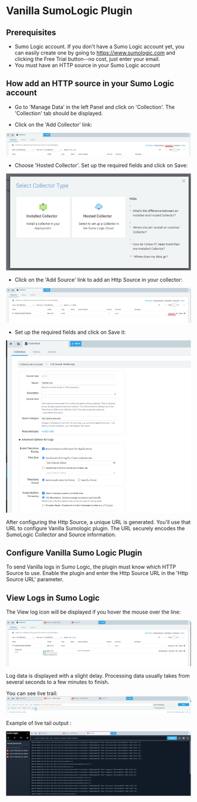 # Vanilla SumoLogic Plugin

## Prerequisites
- Sumo Logic account.
If you don't have a Sumo Logic account yet, you can easily create one by going to 
https://www.sumologic.com and clicking the Free Trial button--no cost, just enter your email.
- You must have an HTTP source in your Sumo Logic account

## How add an HTTP source in your Sumo Logic account
 - Go to 'Manage Data' in the left Panel and click on 'Collection'. The 'Collection' tab should be displayed. 
 
 - Click on the 'Add Collector' link:
 
 ![Add Collector](./docs/add_collector.png)

- Choose 'Hosted Collector'. Set up the required fields and click on Save:
 
 ![Select Collector Type](./docs/collector_type.png)

 - Click on the 'Add Source' link to add an Http Source in your collector: 

 ![Add Source](./docs/add_source.png) 
 
 - Set up the required fields and click on Save it:
 
 ![Source Settings](./docs/source.png) 
  
  
  After configuring the Http Source,  a unique URL is generated. You'll use that URL to configure Vanilla Sumologic plugin.
  The URL securely encodes the SumoLogic Collector and Source information.
  
## Configure Vanilla Sumo Logic Plugin
To send Vanilla logs in Sumo Logic, the plugin must know which HTTP Source to use.
Enable the plugin and enter the Http Source URL in the 'Http Source URL' parameter.

## View Logs in Sumo Logic
The View log icon will be displayed if you hover the mouse over the line:

![View logs](./docs/view_logs.png)

Log data is displayed with a slight delay. Processing data usually takes from several seconds to a few minutes to finish. 

You can see live trail:
![View live tail](./docs/live_tail.png) 

Example of live tail output :

![Live tail result](./docs/example.png) 